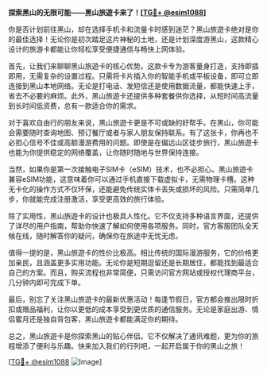 **探索黑山的无限可能——黑山旅遊卡来了！[[TG💪+ @esim1088](https://t.me/s/esim1088)]**

你是否计划前往黑山，却在选择手机卡和流量卡时感到迷茫？黑山旅遊卡绝对是你的最佳选择！无论你是初次踏足这片神秘的土地，还是计划深度游黑山，这款精心设计的旅游卡都能让你轻松享受便捷通信与畅快上网体验。

首先，让我们来聊聊黑山旅遊卡的核心优势。这款卡专为游客量身打造，支持即插即用，无需复杂的设置过程。只需将卡片插入你的智能手机或平板设备，即可立即连接到黑山本地网络。无论是打电话、发短信还是使用数据流量，都能快速上手，省去不必要的麻烦。此外，黑山旅遊卡还提供多种套餐供你选择，从短时间高流量到长时间低资费，总有一款适合你的需求。

对于喜欢自由行的朋友来说，黑山旅遊卡更是不可或缺的好帮手。在黑山，你可能会需要随时查询地图、预订餐厅或者与家人朋友保持联系。有了这张卡，你再也不必担心信号不佳或高额漫游费用的问题。即使是在偏远山区徒步旅行，黑山旅遊卡也能为你提供稳定的网络覆盖，让你随时随地与世界保持连接。

当然，如果你是第一次接触电子SIM卡（eSIM）技术，也不必担心。黑山旅遊卡兼容eSIM功能，这意味着你可以通过手机直接下载虚拟卡，无需物理卡槽。这种无卡化的操作方式不仅环保，还能避免传统实体卡丢失或损坏的风险。只需简单几步，你就能完成注册激活，享受更高效的旅行体验。

除了实用性，黑山旅遊卡的设计也极具人性化。它不仅支持多种语言界面，还提供了详尽的用户指南，帮助你快速了解如何使用各项服务。同时，官方客服团队全天候在线，随时解答你的疑问，确保你在旅途中无忧无虑。

值得一提的是，黑山旅遊卡的性价比极高。相比传统的国际漫游服务，它的价格更加亲民，且涵盖更多实用功能。无论你是短期逗留还是长期居住，都能找到最适合自己的方案。而且，购买流程也非常简便，只需访问官方网站或授权代理商平台，几分钟内即可完成下单。

最后，别忘了关注黑山旅遊卡的最新优惠活动！每逢节假日，官方都会推出限时折扣或赠品福利，让你以更低的成本享受到更优质的通信服务。无论是家庭出游、情侣蜜月还是独自背包客，黑山旅遊卡都能满足你的期待。

总之，黑山旅遊卡是你探索黑山的贴心伴侣。它不仅解决了通讯难题，更为你的旅程增添了便利与乐趣。快来加入我们的行列吧，一起开启属于你的黑山之旅！

[[TG💪+ @esim1088](https://t.me/s/esim1088) ![Image](https://i.postimg.cc/4NQfJmqS/Snipaste-2025-05-13-00-14-12.png)]